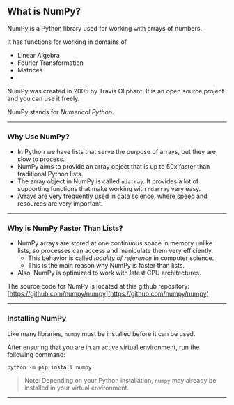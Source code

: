 ## What is NumPy?

NumPy is a Python library used for working with arrays of numbers.

It has functions for working in domains of

* Linear Algebra
* Fourier Transformation
* Matrices
* 
NumPy was created in 2005 by Travis Oliphant. It is an open source 
project and you can use it freely.

NumPy stands for *Numerical Python*.

---

### Why Use NumPy?

* In Python we have lists that serve the purpose of arrays, but they are 
  slow to process.
* NumPy aims to provide an array object that is up to 50x faster than 
  traditional Python lists.
* The array object in NumPy is called `ndarray`. It provides a lot of 
  supporting functions that make working with `ndarray` very easy.
* Arrays are very frequently used in data science, where speed and 
  resources are very important.

---

### Why is NumPy Faster Than Lists?

* NumPy arrays are stored at one continuous space in memory unlike lists, 
  so processes can access and manipulate them very efficiently.
    * This behavior is called *locality of reference* in computer science.
    * This is the main reason why NumPy is faster than lists.
* Also, NumPy is optimized to work with latest CPU architectures.

The source code for NumPy is located at this github repository:  
[https://github.com/numpy/numpy](https://github.com/numpy/numpy)

---

### Installing NumPy

Like many libraries, `numpy` must be installed before it can be used.

After ensuring that you are in an active virtual environment, run the 
following command:

```
python -m pip install numpy
```

> Note: Depending on your Python installation, `numpy` may already be 
> installed in your virtual environment.

---
